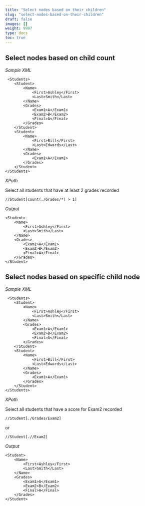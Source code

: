 ```yaml
---
title: "Select nodes based on their children"
slug: "select-nodes-based-on-their-children"
draft: false
images: []
weight: 9997
type: docs
toc: true
---
```


## Select nodes based on child count
_Sample XML_

     <Students>
        <Student>
            <Name>
                <First>Ashley</First>
                <Last>Smith</Last>
            </Name>
            <Grades>
                <Exam1>A</Exam1>
                <Exam2>B</Exam2>
                <Final>A</Final>
            </Grades>
        </Student>
        <Student>
            <Name>
                <First>Bill</First>
                <Last>Edwards</Last>
            </Name>
            <Grades>
                <Exam1>A</Exam1>
            </Grades>
        </Student>    
    </Students>

_XPath_

Select all students that have at least 2 grades recorded

    //Student[count(./Grades/*) > 1]

_Output_

    <Student>
        <Name>
            <First>Ashley</First>
            <Last>Smith</Last>
        </Name>
        <Grades>
            <Exam1>A</Exam1>
            <Exam2>B</Exam2>
            <Final>A</Final>
        </Grades>
    </Student>

## Select nodes based on specific child node
_Sample XML_

     <Students>
        <Student>
            <Name>
                <First>Ashley</First>
                <Last>Smith</Last>
            </Name>
            <Grades>
                <Exam1>A</Exam1>
                <Exam2>B</Exam2>
                <Final>A</Final>
            </Grades>
        </Student>
        <Student>
            <Name>
                <First>Bill</First>
                <Last>Edwards</Last>
            </Name>
            <Grades>
                <Exam1>A</Exam1>
            </Grades>
        </Student>    
    </Students>

_XPath_

Select all students that have a score for Exam2 recorded

    //Student[./Grades/Exam2]

or

    //Student[.//Exam2]

_Output_

    <Student>
        <Name>
            <First>Ashley</First>
            <Last>Smith</Last>
        </Name>
        <Grades>
            <Exam1>A</Exam1>
            <Exam2>B</Exam2>
            <Final>A</Final>
        </Grades>
    </Student>

